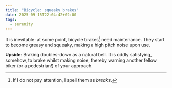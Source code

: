 ```yaml
---
title: "Bicycle: squeaky brakes"
date: 2025-09-15T22:04:42+02:00
tags:
  - serenity
---
```


It is inevitable: at some point, bicycle brakes[^1] need maintenance. They start
to become greasy and squeaky, making a high pitch noise upon use.

**Upside**: Braking doubles-down as a natural bell. It is oddly satisfying,
somehow, to brake whilst making noise, thereby warning another fellow biker (or
a pedestrian!) of your approach.

[^1]: If I do not pay attention, I spell them as _breaks_.
